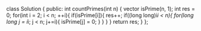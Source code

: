 <!--
 * @Author: your name
 * @Date: 2020-12-03 20:32:06
 * @LastEditTime: 2020-12-03 20:32:21
 * @LastEditors: Please set LastEditors
 * @Description: In User Settings Edit
 * @FilePath: /projects/leetcode/204. 计数质数.md
-->
class Solution {
public:
    int countPrimes(int n) {
        vector<int> isPrime(n, 1);
        int res = 0;
        for(int i = 2; i < n; ++i){
            if(isPrime[i]){
                res++;
                if((long long)i*i < n){
                    for(long long j = i*i; j < n; j+=i){
                        isPrime[j] = 0;
                    }
                }
            }
        }
        return res;
    }
};